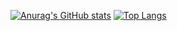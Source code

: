 [![Anurag's GitHub stats](https://github-readme-stats.vercel.app/api?username=Yu-Jack&count_private=true&show_icons=true)](https://github.com/anuraghazra/github-readme-stats)
[![Top Langs](https://github-readme-stats.vercel.app/api/top-langs/?username=Yu-Jack&count_private=true&show_icons=true&layout=compact)](https://github.com/anuraghazra/github-readme-stats)
